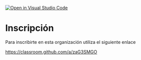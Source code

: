 [![Open in Visual Studio Code](https://classroom.github.com/assets/open-in-vscode-c66648af7eb3fe8bc4f294546bfd86ef473780cde1dea487d3c4ff354943c9ae.svg)](https://classroom.github.com/online_ide?assignment_repo_id=9763613&assignment_repo_type=AssignmentRepo)
# Inscripción

Para inscribirte en esta organización utiliza el siguiente enlace

https://classroom.github.com/a/zaG3SMGO

